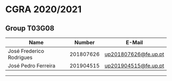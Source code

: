 # CGRA 2020/2021

## Group T03G08
| Name             | Number    | E-Mail             |
| ---------------- | --------- | ------------------ |
| José Frederico Rodrigues         | 201807626 | up201807626@fe.up.pt                |
| José Pedro Ferreira         | 201904515 | up201904515@fe.up.pt                |

----